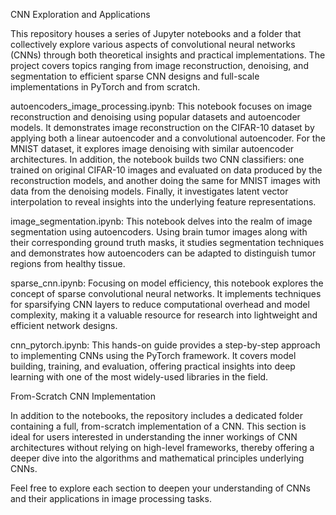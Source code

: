 CNN Exploration and Applications

This repository houses a series of Jupyter notebooks and a folder that collectively explore various aspects of convolutional neural networks (CNNs) through both theoretical insights and practical implementations. The project covers topics ranging from image reconstruction, denoising, and segmentation to efficient sparse CNN designs and full-scale implementations in PyTorch and from scratch.

autoencoders_image_processing.ipynb: This notebook focuses on image reconstruction and denoising using popular datasets and autoencoder models. It demonstrates image reconstruction on the CIFAR-10 dataset by applying both a linear autoencoder and a convolutional autoencoder. For the MNIST dataset, it explores image denoising with similar autoencoder architectures. In addition, the notebook builds two CNN classifiers: one trained on original CIFAR-10 images and evaluated on data produced by the reconstruction models, and another doing the same for MNIST images with data from the denoising models. Finally, it investigates latent vector interpolation to reveal insights into the underlying feature representations.

image_segmentation.ipynb: This notebook delves into the realm of image segmentation using autoencoders. Using brain tumor images along with their corresponding ground truth masks, it studies segmentation techniques and demonstrates how autoencoders can be adapted to distinguish tumor regions from healthy tissue.

sparse_cnn.ipynb: Focusing on model efficiency, this notebook explores the concept of sparse convolutional neural networks. It implements techniques for sparsifying CNN layers to reduce computational overhead and model complexity, making it a valuable resource for research into lightweight and efficient network designs.

cnn_pytorch.ipynb: This hands-on guide provides a step-by-step approach to implementing CNNs using the PyTorch framework. It covers model building, training, and evaluation, offering practical insights into deep learning with one of the most widely-used libraries in the field.

From-Scratch CNN Implementation

In addition to the notebooks, the repository includes a dedicated folder containing a full, from-scratch implementation of a CNN. This section is ideal for users interested in understanding the inner workings of CNN architectures without relying on high-level frameworks, thereby offering a deeper dive into the algorithms and mathematical principles underlying CNNs.

Feel free to explore each section to deepen your understanding of CNNs and their applications in image processing tasks.

